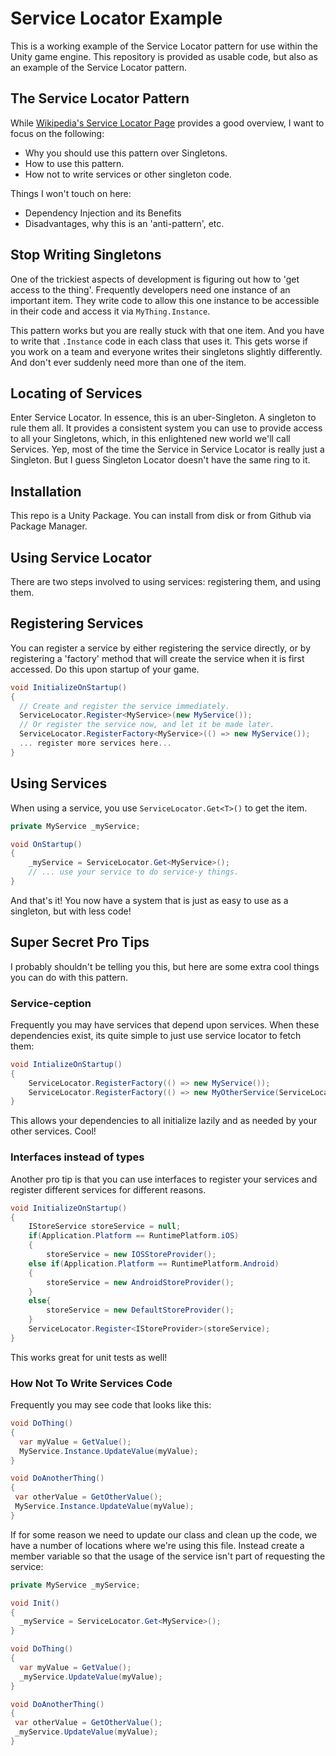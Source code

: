 # Service Locator Example

This is a working example of the Service Locator pattern for use within the Unity game engine. This repository is provided as usable code, but also as an example of the Service Locator pattern.

## The Service Locator Pattern

While [Wikipedia's Service Locator Page](https://en.wikipedia.org/wiki/Service_locator_pattern) provides a good overview, I want to focus on the following:

 * Why you should use this pattern over Singletons.
 * How to use this pattern.
 * How not to write services or other singleton code.

Things I won't touch on here:
 * Dependency Injection and its Benefits
 * Disadvantages, why this is an 'anti-pattern', etc.
 
## Stop Writing Singletons

One of the trickiest aspects of development is figuring out how to 'get access to the thing'. Frequently developers need one instance of an important item. They write code to allow this one instance to be accessible in their code and access it via `MyThing.Instance`. 

This pattern works but you are really stuck with that one item. And you have to write that `.Instance` code in each class that uses it. This gets worse if you work on a team and everyone writes their singletons slightly differently. And don't ever suddenly need more than one of the item.

## Locating of Services

Enter Service Locator. In essence, this is an uber-Singleton. A singleton to rule them all. It provides a consistent system you can use to provide access to all your Singletons, which, in this enlightened new world we'll call Services. Yep, most of the time the Service in Service Locator is really just a Singleton. But I guess Singleton Locator doesn't have the same ring to it.

## Installation

This repo is a Unity Package. You can install from disk or from Github via Package Manager.

## Using Service Locator

There are two steps involved to using services: registering them, and using them. 


## Registering Services
You can register a service by either registering the service directly, or by registering a 'factory' method that will create the service when it is first accessed. Do this upon startup of your game.

```c#
void InitializeOnStartup()
{
  // Create and register the service immediately.
  ServiceLocator.Register<MyService>(new MyService());
  // Or register the service now, and let it be made later.
  ServiceLocator.RegisterFactory<MyService>(() => new MyService());
  ... register more services here...
}
```

## Using Services
When using a service, you use `ServiceLocator.Get<T>()` to get the item.
```c#
private MyService _myService;

void OnStartup()
{
    _myService = ServiceLocator.Get<MyService>();
    // ... use your service to do service-y things.
}
```

And that's it! You now have a system that is just as easy to use as a singleton, but with less code!

## Super Secret Pro Tips

I probably shouldn't be telling you this, but here are some extra cool things you can do with this pattern.

### Service-ception
Frequently you may have services that depend upon services. When these dependencies exist, its quite simple to just use service locator to fetch them:

```c#
void IntializeOnStartup()
{
    ServiceLocator.RegisterFactory(() => new MyService());
    ServiceLocator.RegisterFactory(() => new MyOtherService(ServiceLocator.Get<MyService>());
}
```
This allows your dependencies to all initialize lazily and as needed by your other services. Cool!

### Interfaces instead of types

Another pro tip is that you can use interfaces to register your services and register different services for different reasons.
```c#
void InitializeOnStartup()
{
    IStoreService storeService = null;
    if(Application.Platform == RuntimePlatform.iOS)
    {
        storeService = new IOSStoreProvider();
    else if(Application.Platform == RuntimePlatform.Android)
    {
        storeService = new AndroidStoreProvider();
    }
    else{
        storeService = new DefaultStoreProvider();
    }
    ServiceLocator.Register<IStoreProvider>(storeService);
}
```
This works great for unit tests as well!

### How Not To Write Services Code

Frequently you may see code that looks like this:
```c#
void DoThing()
{
  var myValue = GetValue();
  MyService.Instance.UpdateValue(myValue);
}

void DoAnotherThing()
{
 var otherValue = GetOtherValue();
 MyService.Instance.UpdateValue(myValue);
}
```
If for some reason we need to update our class and clean up the code, we have a number of locations where we're using this file. Instead create a member variable so that the usage of the service isn't part of requesting the service:

```c#
private MyService _myService;

void Init()
{
  _myService = ServiceLocator.Get<MyService>();
}

void DoThing()
{
  var myValue = GetValue();
  _myService.UpdateValue(myValue);
}

void DoAnotherThing()
{
 var otherValue = GetOtherValue();
 _myService.UpdateValue(myValue);
}
```



